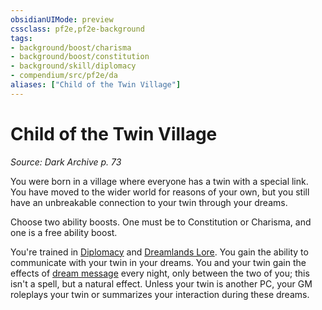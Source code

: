 ```yaml
---
obsidianUIMode: preview
cssclass: pf2e,pf2e-background
tags:
- background/boost/charisma
- background/boost/constitution
- background/skill/diplomacy
- compendium/src/pf2e/da
aliases: ["Child of the Twin Village"]
---
```

# Child of the Twin Village
*Source: Dark Archive p. 73*  

You were born in a village where everyone has a twin with a special link. You have moved to the wider world for reasons of your own, but you still have an unbreakable connection to your twin through your dreams.

Choose two ability boosts. One must be to Constitution or Charisma, and one is a free ability boost.

You're trained in [Diplomacy](/compendium/skills.md#Diplomacy) and [Dreamlands Lore](/compendium/skills.md#Lore). You gain the ability to communicate with your twin in your dreams. You and your twin gain the effects of [dream message](/compendium/spells/dream-message.md) every night, only between the two of you; this isn't a spell, but a natural effect. Unless your twin is another PC, your GM roleplays your twin or summarizes your interaction during these dreams.
